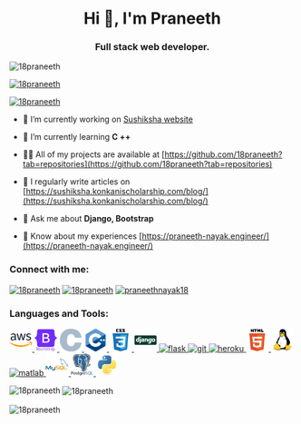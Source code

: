 <h1 align="center">Hi 👋, I'm Praneeth</h1>
<h3 align="center">Full stack web developer.</h3>

<p align="left"> <img src="https://komarev.com/ghpvc/?username=18praneeth&label=Profile%20views&color=0e75b6&style=flat" alt="18praneeth" /> </p>

<p align="left"> <a href="https://github.com/ryo-ma/github-profile-trophy"><img src="https://github-profile-trophy.vercel.app/?username=18praneeth" alt="18praneeth" /></a> </p>

<p align="left"> <a href="https://twitter.com/18praneeth" target="blank"><img src="https://img.shields.io/twitter/follow/18praneeth?logo=twitter&style=for-the-badge" alt="18praneeth" /></a> </p>

- 🔭 I’m currently working on [Sushiksha website](https://sushiksha.konkanischolarship.com/)

- 🌱 I’m currently learning **C ++**

- 👨‍💻 All of my projects are available at [https://github.com/18praneeth?tab=repositories](https://github.com/18praneeth?tab=repositories)

- 📝 I regularly write articles on [https://sushiksha.konkanischolarship.com/blog/](https://sushiksha.konkanischolarship.com/blog/)

- 💬 Ask me about **Django, Bootstrap**

- 📄 Know about my experiences [https://praneeth-nayak.engineer/](https://praneeth-nayak.engineer/)

<h3 align="left">Connect with me:</h3>
<p align="left">
<a href="https://twitter.com/18praneeth" target="blank"><img align="center" src="https://cdn.jsdelivr.net/npm/simple-icons@3.0.1/icons/twitter.svg" alt="18praneeth" height="30" width="40" /></a>
<a href="https://fb.com/18praneeth" target="blank"><img align="center" src="https://cdn.jsdelivr.net/npm/simple-icons@3.0.1/icons/facebook.svg" alt="18praneeth" height="30" width="40" /></a>
<a href="https://instagram.com/praneethnayak18" target="blank"><img align="center" src="https://cdn.jsdelivr.net/npm/simple-icons@3.0.1/icons/instagram.svg" alt="praneethnayak18" height="30" width="40" /></a>
</p>

<h3 align="left">Languages and Tools:</h3>
<p align="left"> <a href="https://aws.amazon.com" target="_blank"> <img src="https://raw.githubusercontent.com/devicons/devicon/master/icons/amazonwebservices/amazonwebservices-original-wordmark.svg" alt="aws" width="40" height="40"/> </a> <a href="https://getbootstrap.com" target="_blank"> <img src="https://raw.githubusercontent.com/devicons/devicon/master/icons/bootstrap/bootstrap-plain-wordmark.svg" alt="bootstrap" width="40" height="40"/> </a> <a href="https://www.cprogramming.com/" target="_blank"> <img src="https://raw.githubusercontent.com/devicons/devicon/master/icons/c/c-original.svg" alt="c" width="40" height="40"/> </a> <a href="https://www.w3schools.com/cpp/" target="_blank"> <img src="https://raw.githubusercontent.com/devicons/devicon/master/icons/cplusplus/cplusplus-original.svg" alt="cplusplus" width="40" height="40"/> </a> <a href="https://www.w3schools.com/css/" target="_blank"> <img src="https://raw.githubusercontent.com/devicons/devicon/master/icons/css3/css3-original-wordmark.svg" alt="css3" width="40" height="40"/> </a> <a href="https://www.djangoproject.com/" target="_blank"> <img src="https://raw.githubusercontent.com/devicons/devicon/master/icons/django/django-original.svg" alt="django" width="40" height="40"/> </a> <a href="https://flask.palletsprojects.com/" target="_blank"> <img src="https://www.vectorlogo.zone/logos/pocoo_flask/pocoo_flask-icon.svg" alt="flask" width="40" height="40"/> </a> <a href="https://git-scm.com/" target="_blank"> <img src="https://www.vectorlogo.zone/logos/git-scm/git-scm-icon.svg" alt="git" width="40" height="40"/> </a> <a href="https://heroku.com" target="_blank"> <img src="https://www.vectorlogo.zone/logos/heroku/heroku-icon.svg" alt="heroku" width="40" height="40"/> </a> <a href="https://www.w3.org/html/" target="_blank"> <img src="https://raw.githubusercontent.com/devicons/devicon/master/icons/html5/html5-original-wordmark.svg" alt="html5" width="40" height="40"/> </a> <a href="https://www.linux.org/" target="_blank"> <img src="https://raw.githubusercontent.com/devicons/devicon/master/icons/linux/linux-original.svg" alt="linux" width="40" height="40"/> </a> <a href="https://www.mathworks.com/" target="_blank"> <img src="https://raw.githubusercontent.com/simple-icons/simple-icons/master/icons/mathworks.svg" alt="matlab" width="40" height="40"/> </a> <a href="https://www.mysql.com/" target="_blank"> <img src="https://raw.githubusercontent.com/devicons/devicon/master/icons/mysql/mysql-original-wordmark.svg" alt="mysql" width="40" height="40"/> </a> <a href="https://www.postgresql.org" target="_blank"> <img src="https://raw.githubusercontent.com/devicons/devicon/master/icons/postgresql/postgresql-original-wordmark.svg" alt="postgresql" width="40" height="40"/> </a> <a href="https://www.python.org" target="_blank"> <img src="https://raw.githubusercontent.com/devicons/devicon/master/icons/python/python-original.svg" alt="python" width="40" height="40"/> </a> </p>

<p><img align="left" src="https://github-readme-stats.vercel.app/api/top-langs?username=18praneeth&show_icons=true&locale=en&layout=compact" alt="18praneeth" /></p>

<p>&nbsp;<img align="center" src="https://github-readme-stats.vercel.app/api?username=18praneeth&show_icons=true&locale=en" alt="18praneeth" /></p>

<p><img align="center" src="https://github-readme-streak-stats.herokuapp.com/?user=18praneeth&" alt="18praneeth" /></p>
